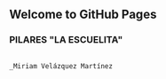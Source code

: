 ## Welcome to GitHub Pages



### PILARES "LA ESCUELITA"



```markdown

_Miriam Velázquez Martínez

```

